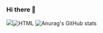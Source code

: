 ### Hi there 👋
<img src="https://img.shields.io/badge/C++-00599Cv.svg?style=for-the-badge&logo=C%2B%2B&logoColor=white"><img alt="HTML" src ="https://img.shields.io/badge/HTML-#E34F26.svg?&style=for-the-badge&logo=HTML&logoColor=white"/>
![Anurag's GitHub stats](https://github-readme-stats.vercel.app/api?username=nanna29&show_icons=true&theme=radical)

